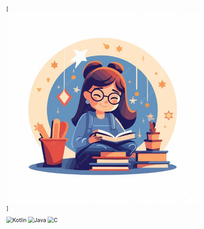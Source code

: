 [![Header](https://github.com/MarinaPearl/MarinaPearl/blob/main/assets/vector-art-about-education-study-and-school_975572-3931.png)]

![Kotlin](https://img.shields.io/badge/-Kotlin-000000?style=for-the-badge&logo=kotlin&logoColor=9900ff)
![Java](https://img.shields.io/badge/-Java-000000?style=for-the-badge&logo=JAVA&logoColor=f88c00)
![C](https://img.shields.io/badge/-C-000000?style=for-the-badge&logo=C&logoColor=0000ff)


